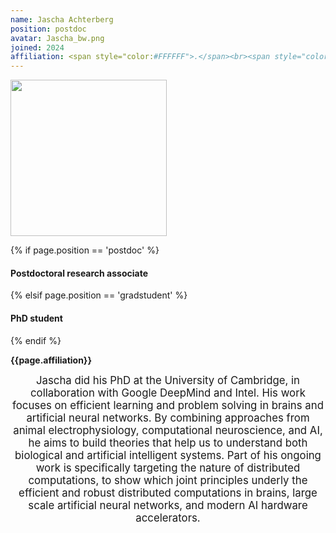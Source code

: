 ```yaml
---
name: Jascha Achterberg
position: postdoc
avatar: Jascha_bw.png
joined: 2024
affiliation: <span style="color:#FFFFFF">.</span><br><span style="color:#FFFFFF">.</span>
---
```


<img width="250" src="{{site.baseurl}}/images/people/{{page.avatar}}" data-action="zoom">

 {% if page.position == 'postdoc' %}
<h4>Postdoctoral research associate</h4>
 {% elsif page.position == 'gradstudent' %}
<h4>PhD student</h4>
 {% endif %}

<b>{{page.affiliation}}</b>

<header class="masthead text-justify" style="font-size:120%">
Jascha did his PhD at the University of Cambridge, in collaboration with Google DeepMind and Intel. His work focuses on efficient learning and problem solving in brains and artificial neural networks. By combining approaches from animal electrophysiology, computational neuroscience, and AI, he aims to build theories that help us to understand both biological and artificial intelligent systems. Part of his ongoing work is specifically targeting the nature of distributed computations, to show which joint principles underly the efficient and robust distributed computations in brains, large scale artificial neural networks, and modern AI hardware accelerators.

</header>
<br><br>